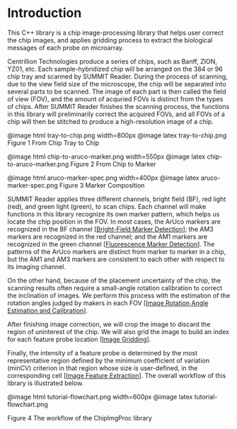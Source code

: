 
Introduction
===

This C++ library is a chip image-processing library that helps user correct the chip images, and applies gridding process to extract the biological messages of each probe on microarray.

Centrillion Technologies produce a series of chips, such as Banff, ZION, YZ01, etc. Each sample-hybridized chip will be arranged on the 384 or 96 chip tray and scanned by SUMMIT Reader. During the process of scanning, due to the view field size of the microscope, the chip will be separated into several parts to be scanned. The image of each part is then called the field of view (FOV), and the amount of acquried FOVs is distinct from the types of chips. After SUMMIT Reader finishes the scanning process, the functions in this library will preliminarily correct the acquired FOVs, and all FOVs of a chip will then be stitched to produce a high-resolution image of a chip.

@image html tray-to-chip.png width=800px
@image latex tray-to-chip.png
Figure 1 From Chip Tray to Chip

@image html chip-to-aruco-marker.png width=550px
@image latex chip-to-aruco-marker.png
Figure 2 From Chip to Marker

@image html aruco-marker-spec.png width=400px
@image latex aruco-marker-spec.png
Figure 3 Marker Composition

SUMMIT Reader applies three different channels, bright field (BF), red light (red), and green light (green), to scan chips. Each channel will make functions in this library recognize its own marker pattern, which helps us locate the chip position in the FOV. In most cases, the ArUco markers are recognized in the BF channel [[Bright-Field Marker Detection](#bright-field-marker-detection)]; the AM3 markers are recognized in the red channel; and the AM1 markers are recognized in the green channel [[Fluorescence Marker Detection](#fluorescence-marker-detection)]. The patterns of the ArUco markers are distinct from marker to marker in a chip, but the AM1 and AM3 markers are consistent to each other with respect to its imaging channel.

On the other hand, because of the placement uncertainty of the chip, the scanning results often require a small-angle rotation calibration to correct the inclination of images. We perform this process with the estimation of the rotation angles judged by makers in each FOV [[Image Rotation Angle Estimation and Calibration](#image-rotation-angle-estimation-and-calibration)].

After finishing image correction, we will crop the image to discard the region of uninterest of the chip. We will also grid the image to build an index for each feature probe location [[Image Gridding](#image-gridding)].

Finally, the intensity of a feature probe is determined by the most representative region defined by the minimum coefficient of variation (minCV) criterion in that region whose size is user-defined, in the corresponding cell [[Image Feature Extraction](#image-feature-extraction)]. The overall workflow of this library is illustrated below.

@image html tutorial-flowchart.png width=600px
@image latex tutorial-flowchart.png

Figure 4 The workflow of the ChipImgProc library
